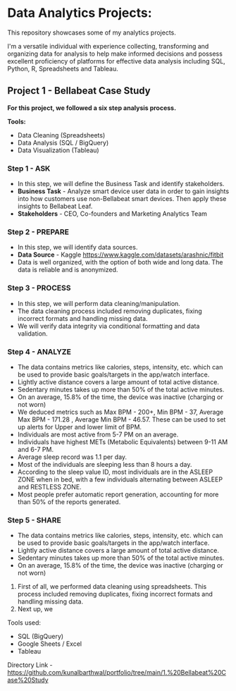 # Data Analytics Projects:

This repository showcases some of my analytics projects.

I'm a versatile individual with experience collecting, transforming and organizing data for analysis to help make informed decisions and possess excellent proficiency of platforms for effective data analysis including SQL, Python, R, Spreadsheets and Tableau.



## Project 1 - Bellabeat Case Study

**For this project, we followed a six step analysis process.**

**Tools:**
- Data Cleaning (Spreadsheets)
- Data Analysis (SQL / BigQuery)
- Data Visualization (Tableau)

### Step 1 - ASK 
* In this step, we will define the Business Task and identify stakeholders.
* **Business Task** - Analyze smart device user data in order to gain insights into how customers use non-Bellabeat smart devices. Then apply these insights to Bellabeat Leaf.
* **Stakeholders** - CEO, Co-founders and Marketing Analytics Team

### Step 2 - PREPARE
* In this step, we will identify data sources.
* **Data Source** - Kaggle <https://www.kaggle.com/datasets/arashnic/fitbit>
* Data is well organized, with the option of both wide and long data. The data is reliable and is anonymized.

### Step 3 - PROCESS
* In this step, we will perform data cleaning/manipulation.
* The data cleaning process included removing duplicates, fixing incorrect formats and handling missing data.
* We will verify data integrity via conditional formatting and data validation.

### Step 4 - ANALYZE
* The data contains metrics like calories, steps, intensity, etc. which can be used to provide basic goals/targets in the app/watch interface.
* Lightly active distance covers a large amount of total active distance.
* Sedentary minutes takes up more than 50%  of the total active minutes.
* On an average, 15.8% of the time, the device was inactive (charging or not worn)
* We deduced metrics such as Max BPM - 200+, Min BPM - 37, Average Max BPM - 171.28 , Average Min BPM - 46.57. These can be used to set up alerts for Upper and lower limit of BPM.
* Individuals are most active from 5-7 PM on an average.
* Individuals have highest METs (Metabolic Equivalents) between 9-11 AM and 6-7 PM.
* Average sleep record was 1.1 per day.
* Most of the individuals are sleeping less than 8 hours a day. 
* According to the sleep value ID, most individuals are in the ASLEEP ZONE when in bed, with a few individuals alternating between ASLEEP and RESTLESS ZONE.
* Most people prefer automatic report generation, accounting for more than 50% of the reports generated.

### Step 5 - SHARE
* The data contains metrics like calories, steps, intensity, etc. which can be used to provide basic goals/targets in the app/watch interface.
* Lightly active distance covers a large amount of total active distance.
* Sedentary minutes takes up more than 50%  of the total active minutes.
* On an average, 15.8% of the time, the device was inactive (charging or not worn)


1) First of all, we performed data cleaning using spreadsheets. This process included removing duplicates, fixing incorrect formats and handling missing data.
2) Next up, we 

Tools used:
* SQL (BigQuery)
* Google Sheets / Excel 
* Tableau

Directory Link - <https://github.com/kunalbarthwal/portfolio/tree/main/1.%20Bellabeat%20Case%20Study>

